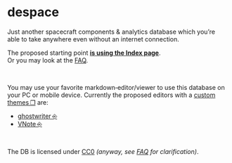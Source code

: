 # despace

Just another spacecraft components & analytics database which you’re able to take anywhere even without an internet connection.

The proposed starting point **[is using the Index page](db/index.md)**.  
Or you may look at the [FAQ](db/faq.md).

<br>

You may use your favorite markdown‑editor/viewer to use this database on your PC or mobile device. Currently the proposed editors  with a [custom themes ❐](js/themes.zip) are:

   - [ghostwriter ⎆](https://wereturtle.github.io/ghostwriter)
   - [VNote ⎆](https://github.com/tamlok/vnote)

<br>

The DB is licensed under [CC0](LICENSE) *(anyway, see [FAQ](db/faq.md) for clarification)*.